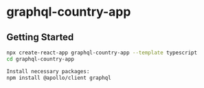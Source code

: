 # graphql-country-app

## Getting Started

```bash
npx create-react-app graphql-country-app --template typescript
cd graphql-country-app

Install necessary packages:
npm install @apollo/client graphql

